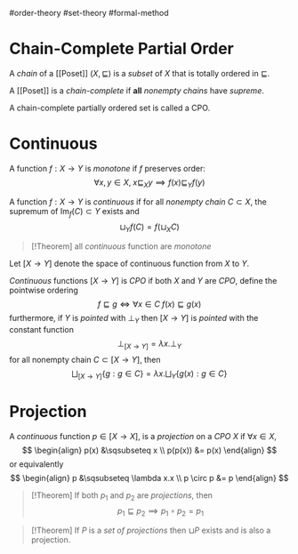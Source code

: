 #order-theory #set-theory #formal-method 

# Chain-Complete Partial Order


A _chain_ of a [[Poset]] $(X, \sqsubseteq)$ is a _subset_ of $X$ that is totally ordered in $\sqsubseteq$.

A [[Poset]] is a _chain-complete_ if **all** _nonempty chains_ have _supreme_.

A chain-complete partially ordered set is called a CPO.

# Continuous 

A function $f: X\to Y$ is _monotone_ if $f$ preserves order:
$$
\forall x,y \in X,\; x\sqsubseteq_X y \implies f(x) \sqsubseteq_Y f(y)
$$

A function $f: X\to Y$ is _continuous_ if for all _nonempty chain_ $C \subset X$, the supremum of $\text{Im}_f(C)\subset Y$ exists and 
$$
  \sqcup_Y f(C) = f(\sqcup_X C)
$$
>[!Theorem]
> all _continuous_ function are _monotone_ 

Let $[X \to Y]$ denote the space of continuous function from $X$ to $Y$.

_Continuous_ functions $[X\to Y]$ is _CPO_ if both $X$ and $Y$ are _CPO_, define the pointwise ordering 
$$
  f \sqsubseteq g   \iff \forall x\in C\; f(x) \sqsubseteq g(x) 
$$
furthermore, if $Y$ is _pointed_ with $\bot_Y$ then $[X \to Y]$ is _pointed_ with the constant function 
$$
  \bot_{[X\to Y]} = \lambda x.\bot_Y
$$
for all nonempty chain $C \subset [X\to Y]$, then 
$$
  \bigsqcup_{[X\to Y]} \{g: g\in C\} = \lambda x.\bigsqcup_Y \{ g(x): g\in C \}
$$

# Projection

A _continuous_ function $p\in [X \to X]$, is a _projection_ on a _CPO_ $X$ if $\forall x \in X,$
$$
\begin{align}
  p(x) &\sqsubseteq x \\
  p(p(x)) &= p(x)  
\end{align}
$$
or equivalently 
$$
\begin{align}
  p &\sqsubseteq \lambda x.x \\
  p \circ p &= p
\end{align}
$$

>[!Theorem]
>If both $p_1$ and $p_2$ are _projections_, then 
>$$ p_1 \sqsubseteq p_2 \implies p_1 \circ p_2 = p_1 $$

>[!Theorem]
>If $P$ is a _set of projections_ then $\sqcup P$ exists and is also a projection.

